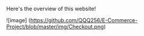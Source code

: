 Here's the overview of this website!

![image] (https://github.com/QQQ256/E-Commerce-Project/blob/master/img/Checkout.png)
